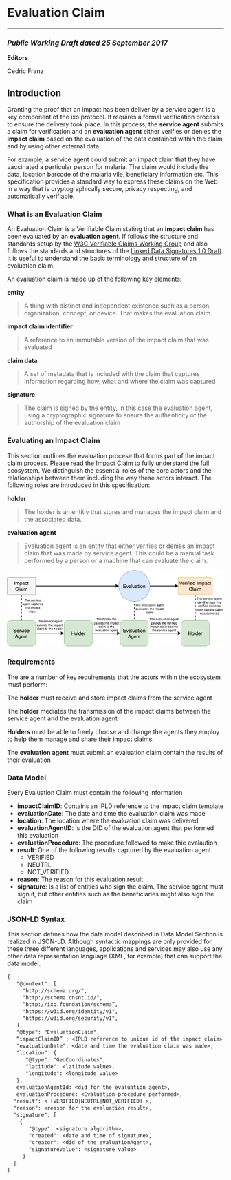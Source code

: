 # Evaluation Claim

***

### _Public Working Draft dated 25 September 2017_
**Editors**

Cedric Franz

## Introduction
Granting the proof that an impact has been deliver by a service agent is a key component of the ixo protocol.  It requires a formal verification process to ensure the delivery took place.  In this process, the **service agent** submits a claim for verification and an **evaluation agent** either verifies or denies the **impact claim** based on the evaluation of the data contained within the claim and by using other external data.

For example, a service agent could submit an impact claim that they have vaccinated a particular person for malaria.  The claim would include the data, location barcode of the malaria vile, beneficiary information etc. This specification provides a standard way to express these claims on the Web in a way that is cryptographically secure, privacy respecting, and automatically verifiable.

### What is an Evaluation Claim
An Evaluation Claim is a Verifiable Claim stating that an **impact claim** has been evaluated by an **evaluation agent**.  If follows the structure and standards setup by the [W3C Verifiable Claims Working Group](https://www.w3.org/TR/verifiable-claims-data-model/) and also follows the standards and structures of the [Linked Data Signatures 1.0 Draft](https://w3c-dvcg.github.io/ld-signatures/). It is useful to understand the basic terminology and structure of an evaluation claim.

An evaluation claim is made up of the following key elements:

**entity**
> A thing with distinct and independent existence such as a person, organization, concept, or device. That makes the evaluation claim

**impact claim identifier**
> A reference to an immutable version of the impact claim that was evaluated

**claim data**
> A set of metadata that is included with the claim that captures information regarding how, what and where the claim was captured

**signature**
> The claim is signed by the entity, in this case the evaluation agent, using a cryptographic signature to ensure the authenticity of the authorship of the evaluation claim

### Evaluating an Impact Claim
This section outlines the evaluation procese that forms part of the impact claim process.  Please read the [Impact Claim](./Impact%20Claim.md) to fully understand the full ecosystem. We distinguish the essential roles of the core actors and the relationships between them including the way these actors interact. The following roles are introduced in this specification:

**holder**
> The holder is an entitiy that stores and manages the impact claim and the associated data.

**evaluation agent**
> Evaluation agent is an entity that either verifies or denies an impact claim that was made by service agent.  This could be a manual task performed by a person or a machine that can evaluate the claim.

![Impact Claim Pocess](../diagrams/datamodel-impactClaimProcess.png)

### Requirements
The are a number of key requirements that the actors within the ecosystem must perform:

The **holder** must receive and store impact claims from the service agent

The **holder** mediates the transmission of the impact claims between the service agent and the evaluation agent

**Holders** must be able to freely choose and change the agents they employ to help them manage and share their impact claims.

The **evaluation agent** must submit an evaluation claim contain the results of their evaluation

### Data Model
Every Evaluation Claim must contain the following information

- **impactClaimID**: Contains an IPLD reference to the impact claim template
- **evaluationDate**: The date and time the evaluation claim was made
- **location**: The location where the evaluation claim was delivered
- **evaluationAgentID**: Is the DID of the evaluation agent that performed this evaluation
- **evaluationProcedure**: The procedure followed to make thie evalaution
- **result**: One of the following results captured by the evaluation agent
  - VERIFIED
  - NEUTRL
  - NOT_VERIFIED
- **reason**: The reason for this evaluation result
- **signature**: Is a list of entities who sign the claim.  The service agent must sign it, but other entities such as the beneficiaries might also sign the claim



### JSON-LD Syntax

This section defines how the data model described in Data Model Section is realized in JSON-LD. Although syntactic mappings are only provided for these three different languages, applications and services may also use any other data representation language (XML, for example) that can support the data model.

```json-ld
{
   "@context": [
     "http://schema.org/",
     "http://schema.cnsnt.io/",
     “http://ixo.foundation/schema”,
     "https://w3id.org/identity/v1",
     "https://w3id.org/security/v1",
   ],
   "@type": "EvaluationClaim",
   “impactClaimID” : <IPLD reference to unique id of the impact claim>
   "evaluationDate": <date and time the evaluation claim was made>,
   "location": {
      "@type": "GeoCoordinates",
      "latitude": <latitude value>,
      "longitude": <longitude value>
   },
   evaluationAgentId: <did for the evaluation agent>,
   evaluationProcedure: <Evaluation procedure performed>,
  "result": < [VERIFIED|NEUTRL|NOT_VERIFIED] >,
  "reason": <reason for the evaluation result>,
  "signature": [
    {
       "@type": <signature algorithm>,
       "created": <date and time of signature>,
       "creator": <did of the evaluationAgent>,
       "signatureValue": <signature value>
     }
  ]
}

```





